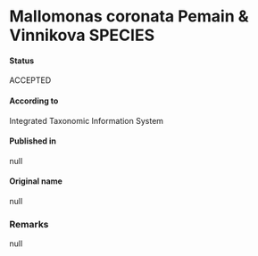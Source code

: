 Mallomonas coronata Pemain & Vinnikova SPECIES
=======

#### Status
ACCEPTED

#### According to
Integrated Taxonomic Information System

#### Published in
null

#### Original name
null

### Remarks
null